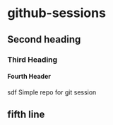 # github-sessions

## Second heading

### Third Heading


#### Fourth Header
sdf
Simple repo for git session
## fifth line
